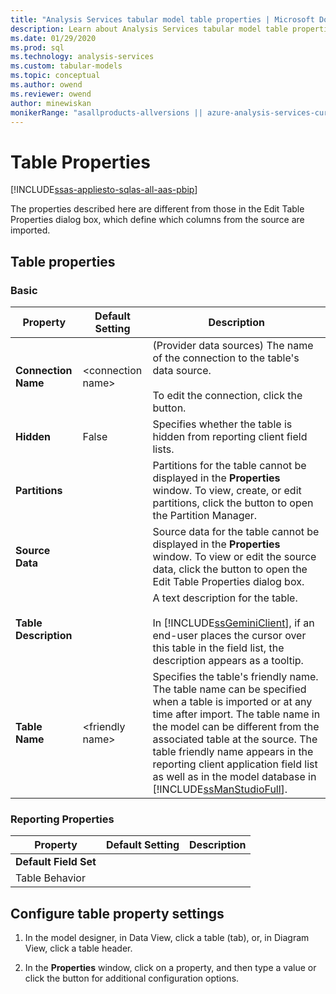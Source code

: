 ```yaml
---
title: "Analysis Services tabular model table properties | Microsoft Docs"
description: Learn about Analysis Services tabular model table properties and how to configure them.
ms.date: 01/29/2020
ms.prod: sql
ms.technology: analysis-services
ms.custom: tabular-models
ms.topic: conceptual
ms.author: owend
ms.reviewer: owend
author: minewiskan
monikerRange: "asallproducts-allversions || azure-analysis-services-current || power-bi-premium-current || >= sql-analysis-services-2016"
---
```

# Table Properties

[!INCLUDE[ssas-appliesto-sqlas-all-aas-pbip](../includes/ssas-appliesto-sqlas-all-aas-pbip.md)]

The properties described here are different from those in the Edit Table Properties dialog box, which define which columns from the source are imported.  
  
## Table properties

### Basic
  
|Property|Default Setting|Description|  
|--------------|---------------------|-----------------|  
|**Connection Name**|\<connection name>|(Provider data sources) The name of the connection to the table's data source.<br /><br /> To edit the connection, click the button. |  
|**Hidden**|False|Specifies whether the table is hidden from reporting client field lists.|  
|**Partitions**||Partitions for the table cannot be displayed in the **Properties** window. To view, create, or edit partitions, click the button to open the Partition Manager.|  
|**Source Data**||Source data for the table cannot be displayed in the **Properties** window. To view or edit the source data, click the button to open the Edit Table Properties dialog box.|  
|**Table Description**||A text description for the table.<br /><br /> In [!INCLUDE[ssGeminiClient](../includes/ssgeminiclient-md.md)], if an end-user places the cursor over this table in the field list, the description appears as a tooltip.|  
|**Table Name**|\<friendly name>|Specifies the table's friendly name. The table name can be specified when a table is imported or at any time after import. The table name in the model can be different from the associated table at the source. The table friendly name appears in the reporting client application field list as well as in the model database in [!INCLUDE[ssManStudioFull](../includes/ssmanstudiofull-md.md)].|  
  
### Reporting Properties
  
|Property|Default Setting|Description|  
|--------------|---------------------|-----------------|  
|**Default Field Set**|||  
|Table Behavior|||  
  
## Configure table property settings  
  
1. In the model designer, in Data View, click a table (tab), or, in Diagram View, click a table header.  
  
2. In the **Properties** window, click on a property, and then type a value or click the button for additional configuration options.  
